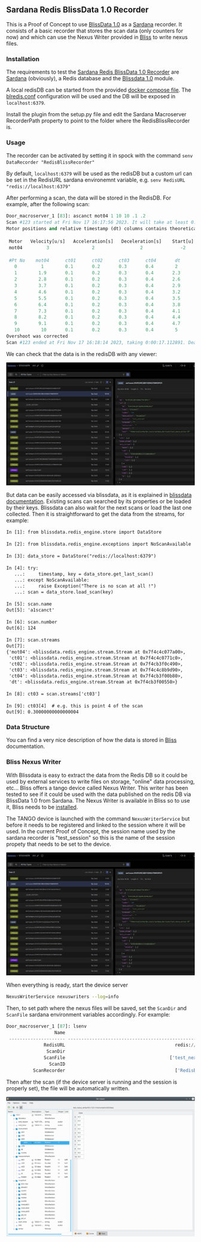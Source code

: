 ## Sardana Redis BlissData 1.0 Recorder

This is a Proof of Concept to use [BlissData 1.0](https://bliss.gitlab-pages.esrf.fr/bliss/master/blissdata/intro.html) as a [Sardana](https://gitlab.com/sardana-org/sardana) recorder. It consists of a basic recorder that stores the scan data (only counters for now) and which can use the Nexus Writer provided in [Bliss](https://bliss.gitlab-pages.esrf.fr/bliss/master/) to write nexus files.

### Installation
The requirements to test the [Sardana Redis BlissData 1.0 Recorder](./sardana_redis-10/recorder/redis_bliss_recorder.py) are [Sardana](https://gitlab.com/sardana-org/sardana) (obviously), a Redis database and the [Blissdata 1.0](https://gitlab.esrf.fr/bliss/bliss/-/tree/blissdata-1.0.0rc0/blissdata) module.

A local redisDB can be started from the provided [docker compose file](./docker-compose.yaml). The [blredis.conf](./blredis.conf) configuration will be used and the DB will be exposed in `localhost:6379`.

Install the plugin from the setup.py file and edit the Sardana Macroserver RecorderPath property to point to the folder where the RedisBlissRecorder is.

### Usage
The recorder can be activated by setting it in spock with the command `senv DataRecorder "RedisBlissRecorder"`

By default, `localhost:6379` will be used as the redisDB but a custom url can be set in the RedisURL sardana environemnt variable, e.g. `senv RedisURL "redis://localhost:6379"`

After performing a scan, the data will be stored in the RedisDB. For example, after the following scan:

```python
Door_macroserver_1 [83]: ascanct mot04 1 10 10 .1 .2
Scan #123 started at Fri Nov 17 16:17:56 2023. It will take at least 0:00:00
Motor positions and relative timestamp (dt) columns contains theoretical values

 Motor   Velocity[u/s]   Acceleration[s]   Deceleration[s]    Start[u]   End[u] 
 mot04         3                2                 2              -2       13.9  

 #Pt No    mot04      ct01      ct02      ct03      ct04       dt   
   0         1        0.1       0.2       0.3       0.4        2    
   1        1.9       0.1       0.2       0.3       0.4       2.3   
   2        2.8       0.1       0.2       0.3       0.4       2.6   
   3        3.7       0.1       0.2       0.3       0.4       2.9   
   4        4.6       0.1       0.2       0.3       0.4       3.2   
   5        5.5       0.1       0.2       0.3       0.4       3.5   
   6        6.4       0.1       0.2       0.3       0.4       3.8   
   7        7.3       0.1       0.2       0.3       0.4       4.1   
   8        8.2       0.1       0.2       0.3       0.4       4.4   
   9        9.1       0.1       0.2       0.3       0.4       4.7   
   10        10       0.1       0.2       0.3       0.4        5    
Overshoot was corrected
Scan #123 ended at Fri Nov 17 16:18:14 2023, taking 0:00:17.112891. Dead time 98.8% (setup time 1.2%, motion dead time 98.8%)
```

We can check that the data is in the redisDB with any viewer:

![](./docs/redis_screenshot.png)

But data can be easily accessed via blissdata, as it is explained in [blissdata documentation](https://bliss.gitlab-pages.esrf.fr/bliss/master/blissdata/getting_started.html). Existing scans can searched by its properties or be loaded by their keys. Blissdata can also wait for the next scans or load the last one collected. Then it is straightforward to get the data from the streams, for example:

```
In [1]: from blissdata.redis_engine.store import DataStore

In [2]: from blissdata.redis_engine.exceptions import NoScanAvailable

In [3]: data_store = DataStore("redis://localhost:6379")

In [4]: try:
   ...:     timestamp, key = data_store.get_last_scan()
   ...: except NoScanAvailable:
   ...:     raise Exception("There is no scan at all !")
   ...: scan = data_store.load_scan(key)

In [5]: scan.name
Out[5]: 'a1scanct'

In [6]: scan.number
Out[6]: 124

In [7]: scan.streams
Out[7]: 
{'mot04': <blissdata.redis_engine.stream.Stream at 0x7f4c4c077a00>,
 'ct01': <blissdata.redis_engine.stream.Stream at 0x7f4c4c0771c0>,
 'ct02': <blissdata.redis_engine.stream.Stream at 0x7f4cb3f0c490>,
 'ct03': <blissdata.redis_engine.stream.Stream at 0x7f4c4c8b9d90>,
 'ct04': <blissdata.redis_engine.stream.Stream at 0x7f4cb3f00b80>,
 'dt': <blissdata.redis_engine.stream.Stream at 0x7f4cb3f00550>}

In [8]: ct03 = scan.streams['ct03']

In [9]: ct03[4]  # e.g. this is point 4 of the scan
Out[9]: 0.30000000000000004
```

### Data Structure

You can find a very nice description of how the data is stored in [Bliss](https://bliss.gitlab-pages.esrf.fr/bliss/master/) documentation.


### Bliss Nexus Writer

With Blissdata is easy to extract the data from the Redis DB so it could be used by external services to write files on storage, "online" data processing, etc... Bliss offers a tango device called Nexus Writer. This writer has been tested to see if it could be used with the data published on the redis DB via BlissData 1.0 from Sardana. The Nexus Writer is available in Bliss so to use it, Bliss needs to be [installed](https://bliss.gitlab-pages.esrf.fr/bliss/master/installation.html).

The TANGO device is launched with the command `NexusWriterService` but before it needs to be registered and linked to the session where it will be used. In the current Proof of Concept, the session name used by the sardana recorder is "test_session" so this is the name of the session propety that needs to be set to the device.

![](./docs/redis_screenshot.png)

When everything is ready, start the device server 

```bash
NexusWriterService nexuswriters --log=info
```
Then, to set path where the nexus files will be saved, set the `ScanDir` and `ScanFile` sardana environment variables accordingly. For example:

```python
Door_macroserver_1 [87]: lsenv
                  Name                                                          Value   Type
 --------------------- -------------------------------------------------------------- ------
              RedisURL                                         redis://localhost:6379    str
               ScanDir                                                           /tmp    str
              ScanFile                                       ['test_nexus_writer.h5']   list
                ScanID                                                            123    int
          ScanRecorder                                         ['RedisBlissRecorder']   list
```

Then after the scan (if the device server is running and the session is properly set), the file will be automatically written.

![](./docs/nexus_file_silx.png)

